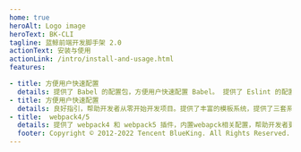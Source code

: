 ```yaml
---
home: true
heroAlt: Logo image
heroText: BK-CLI
tagline: 蓝鲸前端开发脚手架 2.0
actionText: 安装与使用
actionLink: /intro/install-and-usage.html
features:

- title: 方便用户快速配置
  details: 提供了 Babel 的配置包，方便用户快速配置 Babel。 提供了 Eslint 的配置包，方便用户快速配置 Eslint。提供了 Stylelint 的配置包，方便用户快速配置 Stylelint
- title: 方便用户快速配置
  details: 良好指引，帮助开发者从零开始开发项目。提供了丰富的模板系统，提供了三套系统模板，也支持开发自定义模板、
- title:  webpack4/5
  details: 提供了 webpack4 和 webpack5 插件，内置webapck相关配置，帮助开发者更方便的使用webpack
  footer: Copyright © 2012-2022 Tencent BlueKing. All Rights Reserved. 蓝鲸智云 版权所有
---
```

